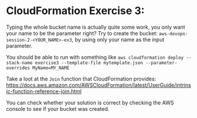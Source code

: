 # CloudFormation Exercise 3:

Typing the whole bucket name is actually quite some work, you only want your name to be the parameter right?
Try to create the bucket:
`aws-devops-session-2-<YOUR_NAME>-ex3`, by using only your name as the input parameter.

You should be able to run with something like
`aws cloudformation deploy --stack-name exercise3 --template-file mytemplate.json --parameter-overrides MyName=MY_NAME`

Take a loot at the `Join` function that CloudFormation provides: https://docs.aws.amazon.com/AWSCloudFormation/latest/UserGuide/intrinsic-function-reference-join.html

You can check whether your solution is correct by checking the AWS console to see if your bucket was created.